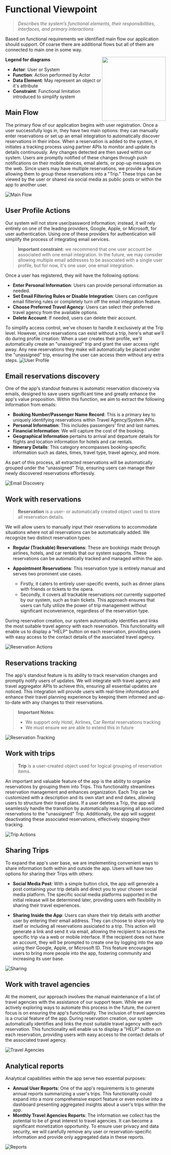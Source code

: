 # Functional Viewpoint
> *Describes the system’s functional elements, their responsibilities, interfaces, 
> and primary interactions*

Based on functional requirements we identified main flow our application should support. 
Of coarse there are additional flows but all of them are connected to main one in some way.


<img align="right" width="200" height="200" src="legend.jpg">


**Legend for diagrams**

- **Actor**: User or System 
- **Function**: Action performed by Actor
- **Data Element**: May represent an object or it's attribute
- **Constraint**: Functional limitation introduced to simplify system
## Main Flow

The primary flow of our application begins with user registration. Once a user successfully logs in, they have two main options: they can manually enter reservations or set up an email integration to automatically discover reservations in their inbox.
When a reservation is added to the system, it initiates a tracking process using partner APIs to monitor and update its details continuously. Any changes detected are then saved within our system. Users are promptly notified of these changes through push notifications on their mobile devices, email alerts, or pop-up messages on the web.
Since users may have multiple reservations, we provide a feature allowing them to group these reservations into a "Trip." These trips can be viewed by the user or shared via social media as public posts or within the app to another user.

![Main Flow](main_flow.jpg "Main Flow")

## User Profile Actions
Our system will not store user/password information; instead, it will rely entirely on one of the leading providers, Google, Apple, or Microsoft, for user authentication. Using one of these providers for authentication will simplify the process of integrating email services.

> **Important constraint**:  we recommend that one user account be associated with one email integration. In the future, we may consider allowing multiple email addresses to be associated with a single user profile, but for now, it's one user, one email integration.

Once a user has registered, they will have the following options:
- **Enter Personal Information**: Users can provide personal information as needed.
- **Set Email Filtering Rules or Disable Integration**: Users can configure email filtering rules or completely turn off the email integration feature.
- **Choose Preferred Travel Agency**: Users can select their preferred travel agency from the available options.
- **Delete Account**: If needed, users can delete their account.

To simplify access control, we've chosen to handle it exclusively at the Trip level. 
However, since reservations can exist without a trip, here's what we'll do during profile creation:
When a user creates their profile, we'll automatically create an "unassigned" trip and grant the user access right away. 
Any new reservations they make will automatically be placed under the "unassigned" trip, ensuring the user can access them without any extra steps.
![User Profile](user_profile.jpg "User Profile")

## Email reservations discovery

One of the app's standout features is automatic reservation discovery via emails, designed to save users significant time and greatly enhance the app's value proposition.
Within this function, we aim to extract the following Information from emails:
- **Booking Number/Passenger Name Record**: This is a primary key to uniquely identifying reservations within Travel Agency/System APIs.
- **Personal Information**: This includes passengers' first and last names.
- **Financial Information**: We will capture the cost of the booking.
- **Geographical Information** pertains to arrival and departure details for flights and location information for hotels and car rentals.
- **Itinerary Details**: This category encompasses booking-specific information such as dates, times, travel type, travel agency, and more.

As part of this process, all extracted reservations will be automatically grouped under the "unassigned" Trip, ensuring users can manage their newly discovered reservations effortlessly.

![Email Discovery](email_discovery.jpg "Email Discovery")

## Work with reservations

> **Reservation** is a user- or automatically created object used to store all reservation details.

We will allow users to manually input their reservations to accommodate situations where not all reservations can be automatically added. 
We recognize two distinct reservation types:
- **Regular (Trackable) Reservations**: These are bookings made through airlines, hotels, and car rentals that our system supports. 
These reservations can be automatically tracked and managed within the app.

- **Appointment Reservations**: This reservation type is entirely manual and serves two prominent use cases. 
  - Firstly, it caters to entirely user-specific events, such as dinner plans with friends or tickets to the opera. 
  - Secondly, it covers all trackable reservations not currently supported by our system, such as train tickets. This approach ensures that users can fully utilize the power of trip management without significant inconvenience, regardless of the reservation type.

During reservation creation, our system automatically identifies and links the most suitable travel agency with each reservation. 
This functionality will enable us to display a "HELP" button on each reservation, providing users with easy access to the contact details of the associated travel agency.

![Reservation Actions](reservation.jpg "Reservation Actions")


## Reservations tracking

The app's standout feature is its ability to track reservation changes and promptly notify users of updates. 
We will integrate with travel agency and travel aggregator APIs to achieve this, ensuring all essential updates are noticed. 
This integration will provide users with real-time information and enhance their travel planning experience by keeping them informed and up-to-date with any changes to their reservations.

> **Important Notes**:
> - We support only Hotel, Airlines, Car Rental reservations tracking        
> - We must ensure we are able to extend this in future

![Reservation Tracking](reservation_tracking.jpg "Reservation Tracking")

## Work with trips

> **Trip** is a user-created object used for logical grouping of reservation items.

An important and valuable feature of the app is the ability to organize reservations by grouping them into Trips. This functionality streamlines reservation management and enhances organization. Each Trip can be customized with a description and its own start and end dates, allowing users to structure their travel plans.
If a user deletes a Trip, the app will seamlessly handle the transition by automatically reassigning all associated reservations to the "unassigned" Trip. Additionally, the app will suggest deactivating these associated reservations, effectively stopping their tracking.

![Trip Actions](trip.jpg "Trip Actions")

## Sharing Trips

To expand the app's user base, we are implementing convenient ways to share information both within and outside the app. 
Users will have two options for sharing their Trips with others:
- **Social Media Post**: With a simple button click, the app will generate a post containing your trip details and direct you to your chosen social media platform. 
The specific social media platforms supported in the initial release will be determined later, providing users with flexibility in sharing their travel experiences.

- **Sharing Inside the App**: Users can share their trip details with another user by entering their email address. 
They can choose to share only trip itself or including all reservations assiciated to a trip.
This action will generate a link and send it via email, allowing the recipient to access the specific trip via a web or mobile interface. 
If the recipient does not have an account, they will be prompted to create one by logging into the app using their Google, Apple, or Microsoft ID. 
This feature encourages users to bring more people into the app, fostering community and increasing its user base.

![Sharing](sharing.jpg "Sharing")

## Work with travel agencies

At the moment, our approach involves the manual maintenance of a list of travel agencies with the assistance of our support team. 
While we are actively exploring ways to automate this process in the future, the current focus is on ensuring the app's functionality.
The inclusion of travel agencies is a crucial feature of the app. 
During reservation creation, our system automatically identifies and links the most suitable travel agency with each reservation. 
This functionality will enable us to display a "HELP" button on each reservation, providing users with easy access to the contact details of the associated travel agency.

![Travel Agencies](travel_agency.jpg "Travel Agencies")

## Analytical reports 

Analytical capabilities within the app serve two essential purposes:
- **Annual User Reports**: One of the app's requirements is to generate annual reports summarizing a user's trips. This functionality could expand into a more comprehensive export feature or even evolve into a dashboard presenting aggregated insights about a user's trips within the app. 
- **Monthly Travel Agencies Reports**: The information we collect has the potential to be of great interest to travel agencies. 
It can become a significant monetization opportunity. 
To ensure user privacy and data security, we will carefully remove any user or reservation-specific information and provide only aggregated data in these reports. 

![Reports](reports.jpg "Reports")
